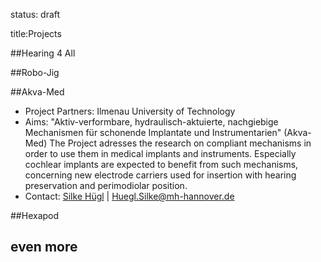 status: draft

title:Projects




##Hearing 4 All

##Robo-Jig

##Akva-Med
-   Project Partners: Ilmenau University of Technology
-   Aims:
    "Aktiv-verformbare, hydraulisch-aktuierte, nachgiebige Mechanismen für schonende Implantate und Instrumentarien" (Akva-Med)
    The Project adresses the research on compliant mechanisms in order to use them in medical implants and instruments. Especially 
	cochlear implants are expected to benefit from such mechanisms, concerning new electrode carriers used for insertion with hearing 
	preservation and perimodiolar position.
-   Contact: [Silke Hügl](01_workgroups/majdani/staff.html) | Huegl.Silke@mh-hannover.de


##Hexapod

## even more